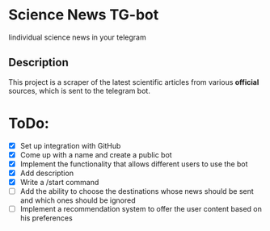 # Science News TG-bot
Iindividual science news in your telegram

## Description
This project is a scraper of the latest scientific articles from various **official** sources, which is sent to the telegram bot.

# ToDo:
- [X] Set up integration with GitHub
- [X] Come up with a name and create a public bot
- [X] Implement the functionality that allows different users to use the bot
- [X] Add description
- [X] Write a /start command
- [ ] Add the ability to choose the destinations whose news should be sent and which ones should be ignored
- [ ] Implement a recommendation system to offer the user content based on his preferences
